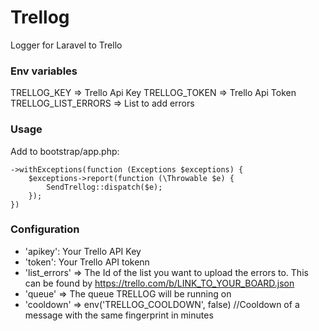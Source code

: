 # Trellog
Logger for Laravel to Trello

### Env variables
TRELLOG_KEY => Trello Api Key
TRELLOG_TOKEN => Trello Api Token
TRELLOG_LIST_ERRORS => List to add errors

### Usage
Add to bootstrap/app.php:
```
->withExceptions(function (Exceptions $exceptions) {
    $exceptions->report(function (\Throwable $e) {
        SendTrellog::dispatch($e);
    });
})
```

### Configuration
- 'apikey': Your Trello API Key
- 'token': Your Trello API tokenn
- 'list_errors' => The Id of the list you want to upload the errors to. This can be found by https://trello.com/b/LINK_TO_YOUR_BOARD.json
- 'queue' => The queue TRELLOG will be running on
- 'cooldown' => env('TRELLOG_COOLDOWN', false) //Cooldown of a message with the same fingerprint in minutes
